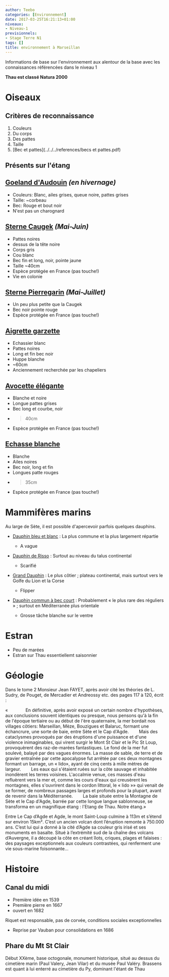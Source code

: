 ```yaml
---
author: Teebo
categories: [Environnement]
date: 2017-03-25T16:21:13+01:00
niveaux:
- Niveau-1
previsionnels:
- Stage Terre N1
tags: []
title: environnement à Marseillan
---
```

Informations de base sur l'environnement aux alentour de la base avec les connaissances référencées dans le niveau 1
<!--more-->
**Thau est classé Natura 2000**

# Oiseaux
## Critères de reconnaissance
1. Couleurs
  1. Du corps
  1. Des pattes
1. Taille
1. [Bec et pattes](../../../references/becs et pattes.pdf)

## Présents sur l'étang
## [Goeland d'Audouin](https://fr.wikipedia.org/wiki/Go%C3%A9land_d%27Audouin) *(en hivernage)*
* Couleurs: Blanc, ailes grises, queue noire, pattes grises
* Taille: ~corbeau
* Bec: Rouge et bout noir
* N'est pas un charognard

## [Sterne Caugek](https://fr.wikipedia.org/wiki/Sterne_caugek) *(Mai-Juin)*
* Pattes noires
* dessus de la tête noire
* Corps gris
* Cou blanc
* Bec fin et long, noir, pointe jaune
* Taille ~40cm
* Espèce protégée en France (pas touche!)
* Vie en colonie

## [Sterne Pierregarin](https://fr.wikipedia.org/wiki/Sterne_pierregarin) *(Mai-Juillet)*
* Un peu plus petite que la Caugek
* Bec noir pointe rouge
* Espèce protégée en France (pas touche!)

## [Aigrette garzette](https://fr.wikipedia.org/wiki/Aigrette_garzette)
* Echassier blanc
* Pattes noires
* Long et fin bec noir
* Huppe blanche
* ~60cm
* Anciennement recherchée par les chapeliers

## [Avocette élégante](https://fr.wikipedia.org/wiki/Avocette_%C3%A9l%C3%A9gante)
* Blanche et noire
* Longue pattes grises
* Bec long et courbe, noir
* > 40cm
* Espèce protégée en France (pas touche!)

## [Echasse blanche](https://fr.wikipedia.org/wiki/%C3%89chasse_blanche)
* Blanche
* Ailes noires
* Bec noir, long et fin
* Longues patte rouges
* > 35cm
* Espèce protégée en France (pas touche!)

# Mammifères marins
Au large de Sète, il est possible d'apercevoir parfois quelques dauphins.

* [Dauphin bleu et blanc](https://fr.wikipedia.org/wiki/Dauphin_bleu_et_blanc) : La plus commune et la plus largement répartie
  * A vague

* [Dauphin de Risso](https://fr.wikipedia.org/wiki/Dauphin_de_Risso) : Surtout au niveau du talus continental
  * Scarifié

* [Grand Dauphin](https://fr.wikipedia.org/wiki/Grand_dauphin) : Le plus côtier ; plateau continental, mais surtout vers le Golfe du Lion et la Corse
  * Flipper

* [Dauphin commun à bec court](https://fr.wikipedia.org/wiki/Dauphin_commun_%C3%A0_bec_court) : Probablement « le plus rare des réguliers » ; surtout en Méditerranée plus orientale
  * Grosse tâche blanche sur le ventre

# Estran
* Peu de marées
* Estran sur Thau essentiellemt saisonnier

# Géologie
Dans le tome 2 Monsieur Jean FAYET, après avoir cité les théories de L. Sudry, de Pouget, de Mercadier et Andreossy etc. des pages 117 à 120, écrit :

«    En définitive, après avoir exposé un certain nombre d'hypothèses, aux conclusions souvent identiques ou presque, nous pensons qu'à la fin de l'époque tertiaire ou au début de l'ère quaternaire, la mer bordait nos villages côtiers: Marseillan, Mèze, Bouzigues et Balaruc, formant une échancrure, une sorte de baie, entre Sète et le Cap d'Agde.
  Mais des cataclysmes provoqués par des éruptions d'une puissance et d'une violence inimaginables, qui virent surgir le Mont St Clair et le Pic St Loup, provoquèrent des raz-de-marées fantastiques. Le fond de la mer fut soulevé, balayé par des vagues énormes. La masse de sable, de terre et de gravier entraînée par cette apocalypse fut arrêtée par ces deux montagnes formant un barrage, un « lido», ayant de cinq cents à mille mètres de largeur.
  Les eaux qui s'étaient ruées sur la côte sauvage et inhabitée inondèrent les terres voisines. L'accalmie venue, ces masses d'eau refluèrent vers la mer et, comme les cours d'eaux qui creusèrent les montagnes, elles s'ouvrirent dans le cordon littoral, le « lido »» qui venait de se former, de nombreux passages larges et profonds pour la plupart, avant de revenir dans la Méditerranée.
  La baie située entre la Montagne de Sète et le Cap d'Agde, barrée par cette longue langue sablonneuse, se transforma en un magnifique étang : l'Etang de Thau. Notre étang.»

Entre Le Cap d’Agde et Agde, le mont Saint-Loup culmine à 113m et s’étend sur environ 15km². C’est un ancien volcan dont l’éruption remonte à 750.000 ans. C’est lui qui a donné à la cité d’Agde sa couleur gris irisé et ses monuments en basalte. Situé à l’extrémité sud de la chaîne des volcans d’Auvergne, il a découpé la côte en créant îlots, criques, plages et falaises : des paysages exceptionnels aux couleurs contrastées, qui renferment une vie sous-marine foisonnante…

# Histoire
## Canal du midi
* Première idée en 1539
* Première pierre en 1667
* ouvert en 1682

Riquet est responsable, pas de corvée, conditions sociales exceptionnelles

* Reprise par Vauban pour consolidations en 1686

## Phare du Mt St Clair
Début XXème, base octogonale, monument historique, situé au dessus du cimetière marin (Paul Valery, Jean Vilar) et du musée Paul Valéry.
Brassens est quant à lui enterré au cimetière du Py, dominant l'étant de Thau
